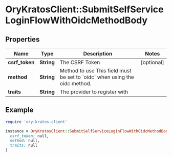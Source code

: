 # OryKratosClient::SubmitSelfServiceLoginFlowWithOidcMethodBody

## Properties

| Name | Type | Description | Notes |
| ---- | ---- | ----------- | ----- |
| **csrf_token** | **String** | The CSRF Token | [optional] |
| **method** | **String** | Method to use  This field must be set to &#x60;oidc&#x60; when using the oidc method. |  |
| **traits** | **String** | The provider to register with |  |

## Example

```ruby
require 'ory-kratos-client'

instance = OryKratosClient::SubmitSelfServiceLoginFlowWithOidcMethodBody.new(
  csrf_token: null,
  method: null,
  traits: null
)
```

